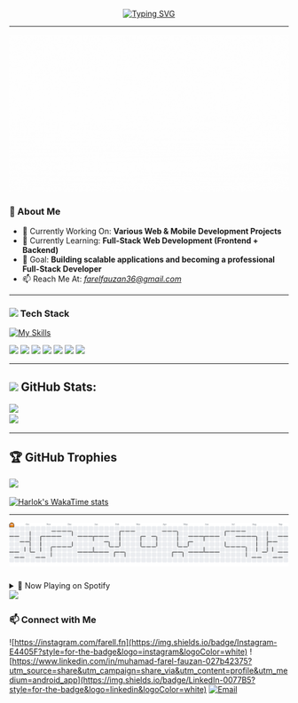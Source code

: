 
<!-- <div align="center">

## Hello World, I'am *Muhamad Farel Fauzan!* <img src="https://media.giphy.com/media/hvRJCLFzcasrR4ia7z/giphy.gif" width="25px">

</div> -->
<p align="center">
  <a href="https://git.io/typing-svg"><img src="https://readme-typing-svg.demolab.com?font=Pixelify+Sans&weight=700&size=30&duration=5000&pause=700&center=true&color=912EEB&width=480&lines=Hi+%F0%9F%91%8B%2C+I'm+Muhamad+Farel+Fauzan" alt="Typing SVG" /></a>
</p>

---
<!-- <p align="center">
  <a href="https://git.io/typing-svg">
    <img src="https://readme-typing-svg.herokuapp.com?font=Pixelify+Sans&size=20&duration=2000&pause=700&color=F7F7F&center=true&width=500&height=50&lines=Ui%2FUx+Design;Software+Development;Web+Development" alt="Typing SVG">
  </a>
</p> -->

<!--
**arell74/arell74** is a ✨ _special_ ✨ repository because its `README.md` (this file) appears on your GitHub profile.

Here are some ideas to get you started:

- 🔭 I’m currently working on ...
- 🌱 I’m currently learning ...
- 👯 I’m looking to collaborate on ...
- 🤔 I’m looking for help with ...
- 💬 Ask me about ...
- 📫 How to reach me: ...
- 😄 Pronouns: ...
- ⚡ Fun fact: ...
-->

<div align="center">
  <img src="images/orv.gif" alt="kdj" width="800"/>
</div>

### **🚀 About Me**

- 🔭 Currently Working On: **Various Web & Mobile Development Projects**
- 🌱 Currently Learning: **Full-Stack Web Development (Frontend + Backend)**
- 🎯 Goal: **Building scalable applications and becoming a professional Full-Stack Developer**
- 📫 Reach Me At: *farelfauzan36@gmail.com*

---
### **<img src="https://media2.giphy.com/media/QssGEmpkyEOhBCb7e1/giphy.gif?cid=ecf05e47a0n3gi1bfqntqmob8g9aid1oyj2wr3ds3mg700bl&rid=giphy.gif" width="25"> Tech Stack**

[![My Skills](https://skillicons.dev/icons?i=html,css,php,java,cpp,js,dart,python&theme=light)](https://skillicons.dev)

<img src="https://img.shields.io/badge/Laravel-FF2D20?style=for-the-badge&logo=laravel&logoColor=white" /> <img src="https://img.shields.io/badge/Codeigniter-EF4223?style=for-the-badge&logo=codeigniter&logoColor=white" /> <img src="https://img.shields.io/badge/next%20js-000000?style=for-the-badge&logo=nextdotjs&logoColor=white" /> <img src="https://img.shields.io/badge/Tailwind_CSS-38B2AC?style=for-the-badge&logo=tailwind-css&logoColor=white" /> <img src="https://img.shields.io/badge/Bootstrap-563D7C?style=for-the-badge&logo=bootstrap&logoColor=white" /> <img src="https://img.shields.io/badge/Flutter-02569B?style=for-the-badge&logo=flutter&logoColor=white" /> <img src="https://img.shields.io/badge/Node.js-339933?style=for-the-badge&logo=nodedotjs&logoColor=white" />

---



## <img src="https://media.giphy.com/media/iY8CRBdQXODJSCERIr/giphy.gif" width="30px"> **GitHub Stats:**
![](https://github-readme-stats.vercel.app/api?username=arell74&theme=default&hide_border=false&include_all_commits=false&count_private=false)<br/>
![](https://nirzak-streak-stats.vercel.app/?user=arell74&theme=default&hide_border=false)

---

## 🏆 **GitHub Trophies**
![](https://github-profile-trophy.vercel.app/?username=arell74&theme=default&no-frame=false&no-bg=false&margin-w=4)

[![Harlok's WakaTime stats](https://github-readme-stats.vercel.app/api/wakatime?username=farelfwzn)](https://github.com/arell74/github-readme-stats)

---

<picture>
  <source media="(prefers-color-scheme: dark)" srcset="https://raw.githubusercontent.com/arell74/arell74/output/pacman-contribution-graph-dark.svg">
  <source media="(prefers-color-scheme: light)" srcset="https://raw.githubusercontent.com/arell74/arell74/output/pacman-contribution-graph.svg">
  <img alt="pacman contribution graph" src="https://raw.githubusercontent.com/arell74/arell74/output/pacman-contribution-graph.svg">
</picture>


###

<details>
<summary>🎵 Now Playing on Spotify</summary>
<div align="center">
  <a href="https://open.spotify.com/user/31t76gxtn4qrikxtkfihqv6ktjla">
    <img src="https://spotify-recently-played-readme.vercel.app/api?user=31t76gxtn4qrikxtkfihqv6ktjla&count=3" alt="Spotify recently played"  />
  </a>
</div>
</details>


<img src="https://user-images.githubusercontent.com/73097560/115834477-dbab4500-a447-11eb-908a-139a6edaec5c.gif">
</div>

### **📫  Connect with Me**
![https://instagram.com/farell.fn](https://img.shields.io/badge/Instagram-E4405F?style=for-the-badge&logo=instagram&logoColor=white) ![https://www.linkedin.com/in/muhamad-farel-fauzan-027b42375?utm_source=share&utm_campaign=share_via&utm_content=profile&utm_medium=android_app](https://img.shields.io/badge/LinkedIn-0077B5?style=for-the-badge&logo=linkedin&logoColor=white) [![Email](https://img.shields.io/badge/Email-D14836?style=for-the-badge&logo=gmail&logoColor=white)](mailto:farelfauzan36@gmail.com)
